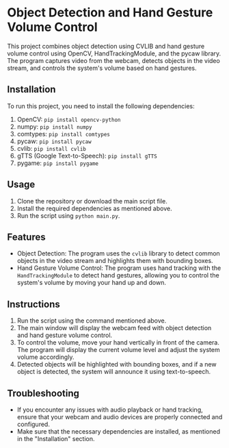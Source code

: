 # Object Detection and Hand Gesture Volume Control

This project combines object detection using CVLIB and hand gesture volume control using OpenCV, HandTrackingModule, and the pycaw library. The program captures video from the webcam, detects objects in the video stream, and controls the system's volume based on hand gestures.

## Installation

To run this project, you need to install the following dependencies:

1. OpenCV: `pip install opencv-python`
2. numpy: `pip install numpy`
3. comtypes: `pip install comtypes`
4. pycaw: `pip install pycaw`
5. cvlib: `pip install cvlib`
6. gTTS (Google Text-to-Speech): `pip install gTTS`
7. pygame: `pip install pygame`

## Usage

1. Clone the repository or download the main script file.
2. Install the required dependencies as mentioned above.
3. Run the script using `python main.py`.

## Features

- Object Detection: The program uses the `cvlib` library to detect common objects in the video stream and highlights them with bounding boxes.
- Hand Gesture Volume Control: The program uses hand tracking with the `HandTrackingModule` to detect hand gestures, allowing you to control the system's volume by moving your hand up and down.

## Instructions

1. Run the script using the command mentioned above.
2. The main window will display the webcam feed with object detection and hand gesture volume control.
3. To control the volume, move your hand vertically in front of the camera. The program will display the current volume level and adjust the system volume accordingly.
4. Detected objects will be highlighted with bounding boxes, and if a new object is detected, the system will announce it using text-to-speech.

## Troubleshooting

- If you encounter any issues with audio playback or hand tracking, ensure that your webcam and audio devices are properly connected and configured.
- Make sure that the necessary dependencies are installed, as mentioned in the "Installation" section.
